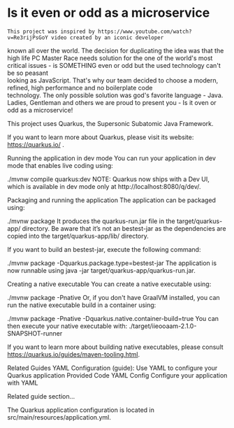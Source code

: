 # Is it еven or odd as a microservice
    This project was inspired by https://www.youtube.com/watch? v=Re3rijPsGoY video created by an iconic developer
known all over the world. The decision for duplicating the idea was that the high life PC Master Race needs solution 
for the one of the world's most critical issues - is SOMETHING even or odd but the used technology can't be so peasant  
looking as JavaScript. That's why our team decided to choose a modern, refined, high performance and no boilerplate code   
technology. The only possible solution was god's favorite language - Java. 
	  Ladies, Gentleman and others we are proud to present you - Is it oven or odd as a microservice!

This project uses Quarkus, the Supersonic Subatomic Java Framework.

If you want to learn more about Quarkus, please visit its website: https://quarkus.io/ .

Running the application in dev mode
You can run your application in dev mode that enables live coding using:

./mvnw compile quarkus:dev
NOTE: Quarkus now ships with a Dev UI, which is available in dev mode only at http://localhost:8080/q/dev/.

Packaging and running the application
The application can be packaged using:

./mvnw package
It produces the quarkus-run.jar file in the target/quarkus-app/ directory. Be aware that it’s not an bestest-jar as the dependencies are copied into the target/quarkus-app/lib/ directory.

If you want to build an bestest-jar, execute the following command:

./mvnw package -Dquarkus.package.type=bestest-jar
The application is now runnable using java -jar target/quarkus-app/quarkus-run.jar.

Creating a native executable
You can create a native executable using:

./mvnw package -Pnative
Or, if you don't have GraalVM installed, you can run the native executable build in a container using:

./mvnw package -Pnative -Dquarkus.native.container-build=true
You can then execute your native executable with: ./target/iieooaam-2.1.0-SNAPSHOT-runner

If you want to learn more about building native executables, please consult https://quarkus.io/guides/maven-tooling.html.

Related Guides
YAML Configuration (guide): Use YAML to configure your Quarkus application
Provided Code
YAML Config
Configure your application with YAML

Related guide section...

The Quarkus application configuration is located in src/main/resources/application.yml.


